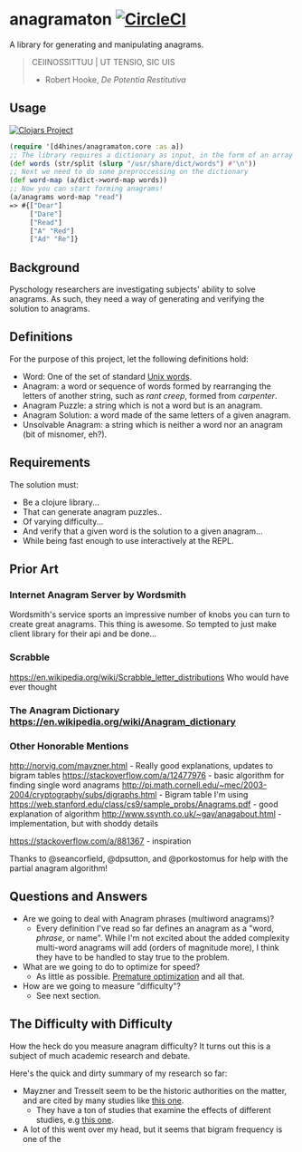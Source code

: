 # anagramaton [![CircleCI](https://circleci.com/gh/d4hines/anagramaton.svg?style=svg&circle-token=4682551e1c9dece91fcb3dc24237db180680c05a)](https://circleci.com/gh/d4hines/anagramaton)

A library for generating and manipulating anagrams.

> CEIINOSSITTUU | UT TENSIO, SIC UIS
> - Robert Hooke, _De Potentia Restitutiva_
## Usage
[![Clojars Project](https://img.shields.io/clojars/v/d4hines/anagramaton.svg)](https://clojars.org/d4hines/anagramaton)

```clojure
(require '[d4hines/anagramaton.core :as a])
;; The library requires a dictionary as input, in the form of an array strings. Here's an example.
(def words (str/split (slurp "/usr/share/dict/words") #"\n"))
;; Next we need to do some preproccessing on the dictionary
(def word-map (a/dict->word-map words))
;; Now you can start forming anagrams!
(a/anagrams word-map "read")
=> #{["Dear"]
     ["Dare"]
     ["Read"]
     ["A" "Red"]
     ["Ad" "Re"]}
```

## Background
Pyschology researchers are investigating subjects' ability to solve anagrams. As such, they need a way of generating and verifying the solution to anagrams.


## Definitions

For the purpose of this project, let the following definitions hold:
- Word: One of the set of standard [Unix words](https://en.wikipedia.org/wiki/Words_(Unix)).
- Anagram: a word or sequence of words formed by rearranging the letters of another string, such as _rant creep_, formed from _carpenter_.
- Anagram Puzzle: a string which is not a word but is an anagram.
- Anagram Solution: a word made of the same letters of a given anagram.
- Unsolvable Anagram: a string which is neither a word nor an anagram (bit of misnomer, eh?).

## Requirements

The solution must:
- Be a clojure library...
- That can generate anagram puzzles..
- Of varying difficulty...
- And verify that a given word is the solution to a given anagram...
- While being fast enough to use interactively at the REPL.

## Prior Art

### Internet Anagram Server by Wordsmith

Wordsmith's service sports an impressive number of knobs you can turn to create great anagrams. 
This thing is awesome. So tempted to just make client library for their api and be done...

### Scrabble
https://en.wikipedia.org/wiki/Scrabble_letter_distributions
Who would have ever thought 


### The Anagram Dictionary https://en.wikipedia.org/wiki/Anagram_dictionary

### Other Honorable Mentions
http://norvig.com/mayzner.html - Really good explanations, updates to bigram tables
https://stackoverflow.com/a/12477976 - basic algorithm for finding single word anagrams
http://pi.math.cornell.edu/~mec/2003-2004/cryptography/subs/digraphs.html - Bigram table I'm using
https://web.stanford.edu/class/cs9/sample_probs/Anagrams.pdf - good explanation of algorithm
http://www.ssynth.co.uk/~gay/anagabout.html - implementation, but with shoddy details

https://stackoverflow.com/a/881367 - inspiration 


Thanks to @seancorfield, @dpsutton, and @porkostomus for help with the partial anagram algorithm!


## Questions and Answers

- Are we going to deal with Anagram phrases (multiword anagrams)?
  - Every definition I've read so far defines an anagram as a "word, _phrase_, or name". While I'm not excited about the added complexity multi-word anagrams will add (orders of magnitude more), I think they have to be handled to stay true to the problem.
- What are we going to do to optimize for speed?
  - As little as possible. [Premature optimization](http://wiki.c2.com/?PrematureOptimization) and all that.
- How are we going to measure "difficulty"?
  - See next section.

## The Difficulty with Difficulty

How the heck do you measure anagram difficulty? It turns out this is a subject of much academic research and debate.

 Here's the quick and dirty summary of my research so far:
- Mayzner and Tresselt seem to be the historic authorities on the matter, and are cited by many studies like [this one](https://link.springer.com/content/pdf/10.3758/BF03196922.pdf). 
  - They have a ton of studies that examine the effects of different studies, e.g [this one](https://www.researchgate.net/publication/9978351_Anagram_solution_time_A_function_of_letter_order_and_frequency).
- A lot of this went over my head, but it seems that bigram frequency is one of the 
